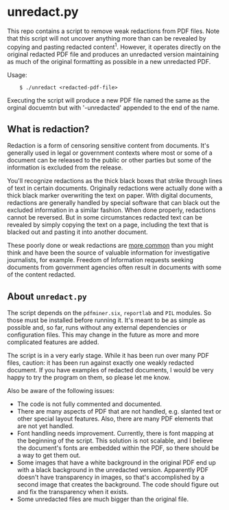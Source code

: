 # unredact.py

This repo contains a script to remove weak redactions from PDF files. Note that
this script will not uncover anything more than can be revealed by copying and
pasting redacted content$^1$. However, it operates directly on the original
redacted PDF file and produces an unredacted version maintaining as much of the
original formatting as possible in a new unredacted PDF.

Usage:
```
    $ ./unredact <redacted-pdf-file>
```

Executing the script will produce a new PDF file named the same as the orginal
docuemtn but with '-unredacted' appended to the end of the name.

## What is redaction?
Redaction is a form of censoring sensitive content from documents. It's
generally used in legal or government contexts where most or some of a document
can be released to the public or other parties but some of the information is
excluded from the release.

You'll recognize redactions as the thick black boxes that strike through lines
of text in certain documents. Originally redactions were actually done with a
thick black marker overwriting the text on paper. With digital documents,
redactions are generally handled by special software that can black out the
excluded information in a similar fashion. When done properly, redactions
cannot be reversed. But in some circumstances redacted text can be revealed by
simply copying the text on a page, including the text that is blacked out and
pasting it into another document.

These poorly done or weak redactions are [more
common](https://www.americanbar.org/groups/judicial/publications/judges_journal/2019/spring/embarrassing-redaction-failures/)
than you might think and have been the source of valuable information for 
investigative journalists, for example. Freedom of Information requests seeking
documents from government agencies often result in documents with some of the 
content redacted.

## About `unredact.py`

The script depends on the `pdfminer.six`, `reportlab` and `PIL` modules. So
those must be installed before running it. It's meant to be as simple as
possible and, so far, runs without any external dependencies or configuration
files. This may change in the future as more and more complicated features are
added.

The script is in a very early stage. While it has been run over many PDF files,
caution: it has been run against exactly one weakly redacted document. If you
have examples of redacted documents, I would be very happy to try the program
on them, so please let me know.

Also be aware of the following issues:

* The code is not fully commented and documented.
* There are many aspects of PDF that are not handled, e.g. slanted text or
other special layout features. Also, there are many PDF elements that
are not yet handled.
* Font handling needs improvement. Currently, there is font mapping at the
beginning of the script. This solution is not scalable, and I believe the
document's fonts are embedded within the PDF, so there should be a way to 
get them out.
* Some images that have a white background in the original PDF end up with a
black background in the unredacted version. Apparently PDF doesn't have
transparency in images, so that's accomplished by a second image that creates
the background. The code should figure out and fix the transparency when it
exists.
* Some unredacted files are much bigger than the original file.

